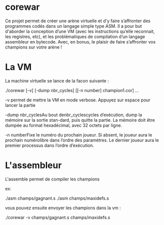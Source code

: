 # corewar
Ce projet permet de créer une arène virtuelle et d'y faire s’affronter des programmes codés dans un langage simple type ASM. Il a pour but d'aborder la conception d’une VM (avec les instructions qu’elle reconnait, les registres, etc), et les problématiques de compilation d’un langage assembleur en bytecode. Avec, en bonus, le plaisir de faire s’affronter vos champions sur votre arène !

# La VM

La machine virtuelle se lance de la facon suivante :

./corewar [-v] [-dump nbr_cycles] [[-n number] champion1.cor] ...

-v permet de mettre la VM en mode verbose. Appuyez sur espace pour lancer la partie

-dump nbr_cyclesAu bout denbr_cyclescycles d’exécution, dump la mémoire sur la sortie stan-dard, puis quitte la partie. La mémoire doit être dumpée au format hexadécimal, avec 32 octets par ligne.

-n numberFixe le numéro du prochain joueur. Si absent, le joueur aura le prochain numérolibre dans l’ordre des paramètres. Le dernier joueur aura le premier processus dans l’ordre d’exécution.


# L'assembleur

L'assemble permet de compiler les champions

ex:

./asm champs/gagnant.s
./asm champs/maxidefs.s

vous pouvez ensuite envoyer les champions dans la vm :

./corewar -v champs/gagnant.s champs/maxidefs.s
